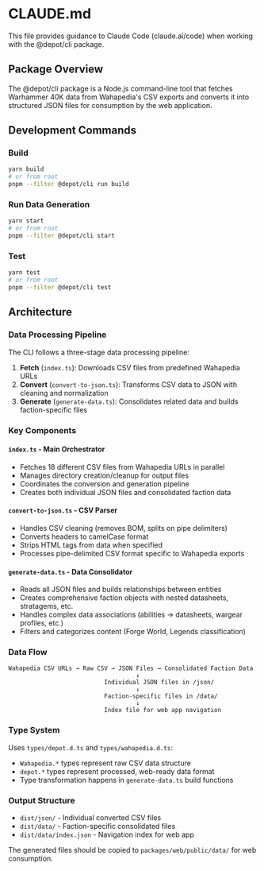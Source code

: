 # CLAUDE.md

This file provides guidance to Claude Code (claude.ai/code) when working with the @depot/cli package.

## Package Overview

The @depot/cli package is a Node.js command-line tool that fetches Warhammer 40K data from Wahapedia's CSV exports and converts it into structured JSON files for consumption by the web application.

## Development Commands

### Build
```bash
yarn build
# or from root
pnpm --filter @depot/cli run build
```

### Run Data Generation
```bash
yarn start
# or from root
pnpm --filter @depot/cli start
```

### Test
```bash
yarn test
# or from root
pnpm --filter @depot/cli test
```

## Architecture

### Data Processing Pipeline

The CLI follows a three-stage data processing pipeline:

1. **Fetch** (`index.ts`): Downloads CSV files from predefined Wahapedia URLs
2. **Convert** (`convert-to-json.ts`): Transforms CSV data to JSON with cleaning and normalization
3. **Generate** (`generate-data.ts`): Consolidates related data and builds faction-specific files

### Key Components

#### `index.ts` - Main Orchestrator
- Fetches 18 different CSV files from Wahapedia URLs in parallel
- Manages directory creation/cleanup for output files
- Coordinates the conversion and generation pipeline
- Creates both individual JSON files and consolidated faction data

#### `convert-to-json.ts` - CSV Parser
- Handles CSV cleaning (removes BOM, splits on pipe delimiters)
- Converts headers to camelCase format
- Strips HTML tags from data when specified
- Processes pipe-delimited CSV format specific to Wahapedia exports

#### `generate-data.ts` - Data Consolidator
- Reads all JSON files and builds relationships between entities
- Creates comprehensive faction objects with nested datasheets, stratagems, etc.
- Handles complex data associations (abilities → datasheets, wargear profiles, etc.)
- Filters and categorizes content (Forge World, Legends classification)

### Data Flow

```
Wahapedia CSV URLs → Raw CSV → JSON Files → Consolidated Faction Data
                                    ↓
                           Individual JSON files in /json/
                                    ↓
                           Faction-specific files in /data/
                                    ↓
                           Index file for web app navigation
```

### Type System

Uses `types/depot.d.ts` and `types/wahapedia.d.ts`:
- `Wahapedia.*` types represent raw CSV data structure
- `depot.*` types represent processed, web-ready data format
- Type transformation happens in `generate-data.ts` build functions

### Output Structure

- `dist/json/` - Individual converted CSV files
- `dist/data/` - Faction-specific consolidated files  
- `dist/data/index.json` - Navigation index for web app

The generated files should be copied to `packages/web/public/data/` for web consumption.